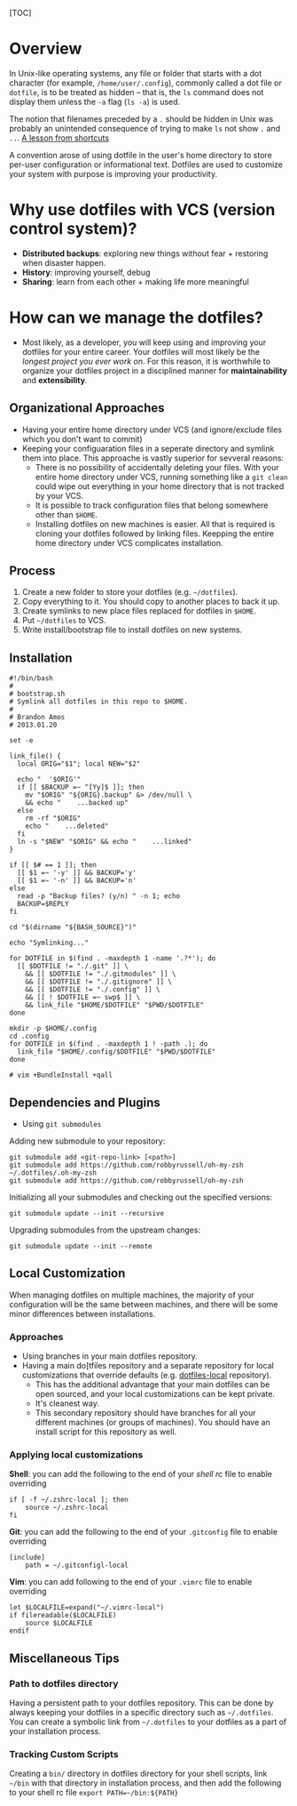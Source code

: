 [TOC]

# Overview
In Unix-like operating systems, any file or folder that starts with a dot character (for example, `/home/user/.config`), commonly called a dot file or `dotfile`, is to be treated as hidden – that is, the `ls` command does not display them unless the `-a` flag (`ls -a`) is used.

The notion that filenames preceded by a `.` should be hidden in Unix was probably an unintended consequence of trying to make `ls` not show `.` and` ..`. [A lesson from shortcuts](https://plus.google.com/u/0/+RobPikeTheHuman/posts/R58WgWwN9jp)

A convention arose of using dotfile in the user's home directory to store per-user configuration or informational text. Dotfiles are used to customize your system with purpose is improving your productivity.

# Why use dotfiles with VCS (version control system)?
- **Distributed backups**: exploring new things without fear + restoring when disaster happen.
- **History**: improving yourself, debug
- **Sharing**: learn from each other + making life more meaningful

# How can we manage the dotfiles?
- Most likely, as a developer, you will keep using and improving your dotfiles for your entire career. Your dotfiles will most likely be the *longest project you ever work on*. For this reason, it is worthwhile to organize your dotfiles project in a disciplined manner for **maintainability** and **extensibility**.

## Organizational Approaches
- Having your entire home directory under VCS (and ignore/exclude files which you don't want to commit)
- Keeping your configuaration files in a seperate directory and symlink them into place. This approache is vastly superior for sevveral reasons:
	+ There is no possibility of accidentally deleting your files. With your entire home directory under VCS, running something like a `git clean` could wipe out everything in your home directory that is not tracked by your VCS.
	+ It is possible to track configuration files that belong somewhere other than `$HOME`.
	+ Installing dotfiles on new machines is easier. All that is required is cloning your dotfiles followed by linking files. Keepping the entire home directory under VCS complicates installation.

## Process
1. Create a new folder to store your dotfiles (e.g. `~/dotfiles`).
2. Copy everything to it. You should copy to another places to back it up.
3. Create symlinks to new place files replaced for dotfiles in `$HOME`.
4. Put `~/dotfiles` to VCS.
5. Write install/bootstrap file to install dotfiles on new systems.

## Installation

	#!/bin/bash
	#
	# bootstrap.sh
	# Symlink all dotfiles in this repo to $HOME.
	#
	# Brandon Amos
	# 2013.01.20

	set -e

	link_file() {
	  local ORIG="$1"; local NEW="$2"

	  echo "  '$ORIG'"
	  if [[ $BACKUP =~ ^[Yy]$ ]]; then
	    mv "$ORIG" "${ORIG}.backup" &> /dev/null \
	    && echo "    ...backed up"
	  else
	    rm -rf "$ORIG"
	    echo "    ...deleted"
	  fi
	  ln -s "$NEW" "$ORIG" && echo "    ...linked"
	}

	if [[ $# == 1 ]]; then
	  [[ $1 =~ '-y' ]] && BACKUP='y'
	  [[ $1 =~ '-n' ]] && BACKUP='n'
	else
	  read -p "Backup files? (y/n) " -n 1; echo
	  BACKUP=$REPLY
	fi

	cd "$(dirname "${BASH_SOURCE}")"

	echo "Symlinking..."

	for DOTFILE in $(find . -maxdepth 1 -name '.?*'); do
	  [[ $DOTFILE != "./.git" ]] \
	    && [[ $DOTFILE != "./.gitmodules" ]] \
	    && [[ $DOTFILE != "./.gitignore" ]] \
	    && [[ $DOTFILE != "./.config" ]] \
	    && [[ ! $DOTFILE =~ swp$ ]] \
	    && link_file "$HOME/$DOTFILE" "$PWD/$DOTFILE"
	done

	mkdir -p $HOME/.config
	cd .config
	for DOTFILE in $(find . -maxdepth 1 ! -path .); do
	  link_file "$HOME/.config/$DOTFILE" "$PWD/$DOTFILE"
	done

	# vim +BundleInstall +qall

## Dependencies and Plugins
- Using `git submodules`

Adding new submodule to your repository:

	git submodule add <git-repo-link> [<path>]
	git submodule add https://github.com/robbyrussell/oh-my-zsh ~/.dotfiles/.oh-my-zsh
	git submodule add https://github.com/robbyrussell/oh-my-zsh

Initializing all your submodules and checking out the specified versions:

	git submodule update --init --recursive

Upgrading submodules from the upstream changes:

	git submodule update --init --remote

## Local Customization
When managing dotfiles on multiple machines, the majority of your configuration will be the same between machines, and there will be some minor differences between installations.

### Approaches
- Using branches in your main dotfiles repository.
- Having a main do[tfiles repository and a separate repository for local customizations that override defaults (e.g. [dotfiles-local](https://github.com/anishathalye/dotfiles-local) repository).
	+ This has the additional advantage that your main dotfiles can be open sourced, and your local customizations can be kept private.
	+ It's cleanest way.
	+ This secondary repository should have branches for all your different machines (or groups of machines). You should have an install script for this repository as well.

### Applying local customizations
**Shell**: you can add the following to the end of your *shell rc* file to enable overriding

	if [ -f ~/.zshrc-local ]; then
		source ~/.zshrc-local
	fi

**Git**: you can add the following to the end of your `.gitconfig` file to enable overriding

	[include]
		path = ~/.gitconfigl-local

**Vim**: you can add following to the end of your `.vimrc` file to enable overriding

	let $LOCALFILE=expand("~/.vimrc-local")
	if filereadable($LOCALFILE)
		source $LOCALFILE
	endif

## Miscellaneous Tips
### Path to dotfiles directory
Having a persistent path to your dotfiles repository. This can be done by always keeping your dotfiles in a specific directory such as `~/.dotfiles`. You can create a symbolic link from `~/.dotfiles` to your dotfiles as a part of your installation process.

### Tracking Custom Scripts
Creating a `bin/` directory in dotfiles directory for your shell scripts, link `~/bin` with that directory in installation process, and then add the following to your shell rc file `export PATH=~/bin:${PATH}`
